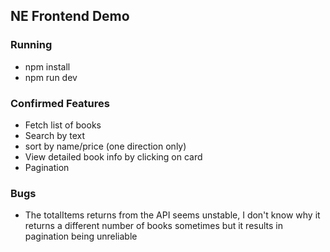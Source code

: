 ## NE Frontend Demo

### Running
* npm install
* npm run dev

### Confirmed Features
* Fetch list of books
* Search by text
* sort by name/price (one direction only)
* View detailed book info by clicking on card
* Pagination


### Bugs
* The totalItems returns from the API seems unstable, I don't know why it returns a different number of books sometimes but it results in pagination being unreliable